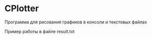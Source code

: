 # CPlotter
 Программа для рисования графиков в консоли и текстовых файлах
 
 Пример работы в файле result.txt
